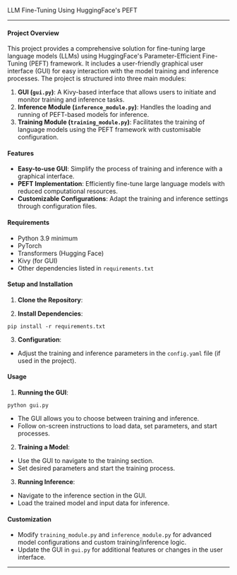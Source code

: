 LLM Fine-Tuning Using HuggingFace's PEFT

---

#### Project Overview

This project provides a comprehensive solution for fine-tuning large language models (LLMs) using HuggingFace's Parameter-Efficient Fine-Tuning (PEFT) framework. It includes a user-friendly graphical user interface (GUI) for easy interaction with the model training and inference processes. The project is structured into three main modules:

1. **GUI (`gui.py`)**: A Kivy-based interface that allows users to initiate and monitor training and inference tasks.
2. **Inference Module (`inference_module.py`)**: Handles the loading and running of PEFT-based models for inference.
3. **Training Module (`training_module.py`)**: Facilitates the training of language models using the PEFT framework with customisable configuration.

#### Features

- **Easy-to-use GUI**: Simplify the process of training and inference with a graphical interface.
- **PEFT Implementation**: Efficiently fine-tune large language models with reduced computational resources.
- **Customizable Configurations**: Adapt the training and inference settings through configuration files.

#### Requirements

- Python 3.9 minimum
- PyTorch
- Transformers (Hugging Face)
- Kivy (for GUI)
- Other dependencies listed in `requirements.txt` 

#### Setup and Installation

1. **Clone the Repository**:

2. **Install Dependencies**:

```
pip install -r requirements.txt
```

3. **Configuration**:
- Adjust the training and inference parameters in the `config.yaml` file (if used in the project).

#### Usage

1. **Running the GUI**:

```
python gui.py
```

- The GUI allows you to choose between training and inference.
- Follow on-screen instructions to load data, set parameters, and start processes.

2. **Training a Model**:
- Use the GUI to navigate to the training section.
- Set desired parameters and start the training process.

3. **Running Inference**:
- Navigate to the inference section in the GUI.
- Load the trained model and input data for inference.

#### Customization

- Modify `training_module.py` and `inference_module.py` for advanced model configurations and custom training/inference logic.
- Update the GUI in `gui.py` for additional features or changes in the user interface.

---


